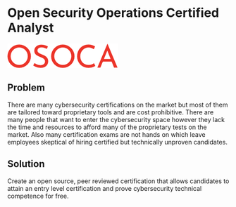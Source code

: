 # Open Security Operations Certified Analyst

![image Logo](./images/png/osoca_logo.png)

## Problem

There are many cybersecurity certifications on the market but most of them are tailored toward proprietary tools and are cost prohibitive. There are many people that want to enter the cybersecurity space however they lack the time and resources to afford many of the proprietary tests on the market. Also many certification exams are not hands on which leave employees skeptical of hiring certified but technically unproven candidates.

## Solution

Create an open source, peer reviewed certification that allows candidates to attain an entry level certification and prove cybersecurity technical competence for free. 


